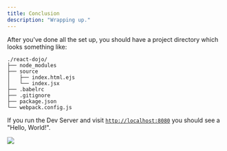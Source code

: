 ```yaml
---
title: Conclusion
description: "Wrapping up."
---
```


After you've done all the set up, you should have a project directory which looks something like:

```
./react-dojo/
├── node_modules
├── source
│   ├── index.html.ejs
│   └── index.jsx
├── .babelrc
├── .gitignore
├── package.json
└── webpack.config.js
```

If you run the Dev Server and visit [`http://localhost:8080`](http://localhost:8080) you should see a "Hello, World!".

![](/react-dojo/images/session-1-conclusion.png)